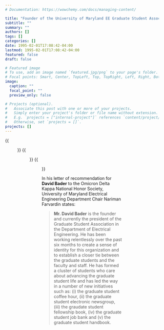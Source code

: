 ```yaml
---
# Documentation: https://wowchemy.com/docs/managing-content/

title: "Founder of the University of Maryland EE Graduate Student Association"
subtitle: ""
summary: ""
authors: []
tags: []
categories: []
date: 1995-02-01T17:08:42-04:00
lastmod: 1995-02-01T17:08:42-04:00
featured: false
draft: false

# Featured image
# To use, add an image named `featured.jpg/png` to your page's folder.
# Focal points: Smart, Center, TopLeft, Top, TopRight, Left, Right, BottomLeft, Bottom, BottomRight.
image:
  caption: ""
  focal_point: ""
  preview_only: false

# Projects (optional).
#   Associate this post with one or more of your projects.
#   Simply enter your project's folder or file name without extension.
#   E.g. `projects = ["internal-project"]` references `content/project/deep-learning/index.md`.
#   Otherwise, set `projects = []`.
projects: []
---
```


{{<figure src="certificate.jpg">}}
{{<figure src="letter1.jpg">}}
{{<figure src="letter2.jpg">}}

In his letter of recommendation for **David Bader** to the Omicron Delta Kappa National Honor Society, University of Maryland Electrical Engineering Department Chair Nariman Farvardin states:

> **Mr. David Bader** is the founder and currently the president of the Graduate Student Association in the Department of Electrical Engineering.  He has been working relentlessly over the past six months to create a sense of identity for this organization and to establish a closer tie between the graduate students and the faculty and staff.  He has formed a cluster of students who care about advancing the graduate student life and has led the way in a number of new initiatives such as: (i) the graduate student coffee hour, (ii) the graduate student electronic newsgroup, (iii) the graudate student fellowship book, (iv) the graduate student job bank and (v) the graduate student handbook.

